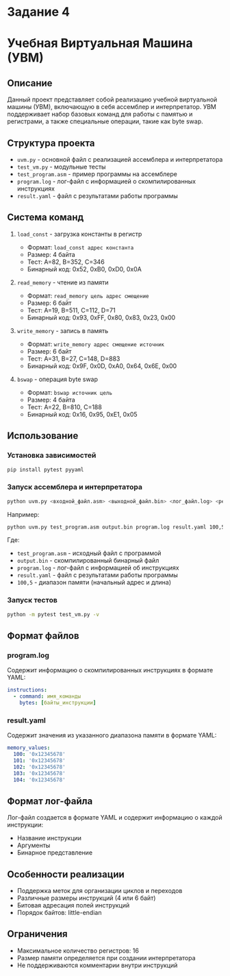 # Задание 4

# Учебная Виртуальная Машина (УВМ)

## Описание
Данный проект представляет собой реализацию учебной виртуальной машины (УВМ), включающую в себя ассемблер и интерпретатор. УВМ поддерживает набор базовых команд для работы с памятью и регистрами, а также специальные операции, такие как byte swap.

## Структура проекта
- `uvm.py` - основной файл с реализацией ассемблера и интерпретатора
- `test_vm.py` - модульные тесты
- `test_program.asm` - пример программы на ассемблере
- `program.log` - лог-файл с информацией о скомпилированных инструкциях
- `result.yaml` - файл с результатами работы программы

## Система команд
1. `load_const` - загрузка константы в регистр
   - Формат: `load_const адрес константа`
   - Размер: 4 байта
   - Тест: A=82, B=352, C=346
   - Бинарный код: 0x52, 0xB0, 0xD0, 0x0A

2. `read_memory` - чтение из памяти
   - Формат: `read_memory цель адрес смещение`
   - Размер: 6 байт
   - Тест: A=19, B=511, C=112, D=71
   - Бинарный код: 0x93, 0xFF, 0x80, 0x83, 0x23, 0x00

3. `write_memory` - запись в память
   - Формат: `write_memory адрес смещение источник`
   - Размер: 6 байт
   - Тест: A=31, B=27, C=148, D=883
   - Бинарный код: 0x9F, 0x0D, 0xA0, 0x64, 0x6E, 0x00

4. `bswap` - операция byte swap
   - Формат: `bswap источник цель`
   - Размер: 4 байта
   - Тест: A=22, B=810, C=188
   - Бинарный код: 0x16, 0x95, 0xE1, 0x05

## Использование

### Установка зависимостей
```bash
pip install pytest pyyaml
```

### Запуск ассемблера и интерпретатора
```bash
python uvm.py <входной_файл.asm> <выходной_файл.bin> <лог_файл.log> <результат.yaml> <диапазон_памяти>
```

Например:
```bash
python uvm.py test_program.asm output.bin program.log result.yaml 100,5
```

Где:
- `test_program.asm` - исходный файл с программой
- `output.bin` - скомпилированный бинарный файл
- `program.log` - лог-файл с информацией об инструкциях
- `result.yaml` - файл с результатами работы программы
- `100,5` - диапазон памяти (начальный адрес и длина)

### Запуск тестов
```bash
python -m pytest test_vm.py -v
```

## Формат файлов

### program.log
Содержит информацию о скомпилированных инструкциях в формате YAML:
```yaml
instructions:
  - command: имя_команды
    bytes: [байты_инструкции]
```

### result.yaml
Содержит значения из указанного диапазона памяти в формате YAML:
```yaml
memory_values:
  100: '0x12345678'
  101: '0x12345678'
  102: '0x12345678'
  103: '0x12345678'
  104: '0x12345678'
```


## Формат лог-файла
Лог-файл создается в формате YAML и содержит информацию о каждой инструкции:
- Название инструкции
- Аргументы
- Бинарное представление

## Особенности реализации
- Поддержка меток для организации циклов и переходов
- Различные размеры инструкций (4 или 6 байт)
- Битовая адресация полей инструкций
- Порядок байтов: little-endian

## Ограничения
- Максимальное количество регистров: 16
- Размер памяти определяется при создании интерпретатора
- Не поддерживаются комментарии внутри инструкций
